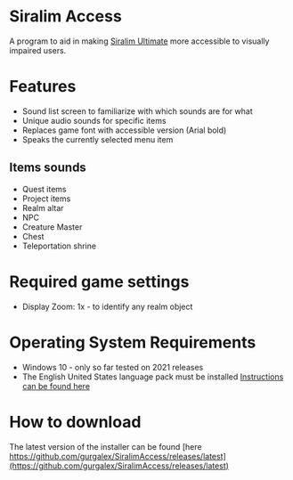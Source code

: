 # Siralim Access

A program to aid in making [Siralim Ultimate](https://store.steampowered.com/app/1289810/Siralim_Ultimate/) more accessible to visually impaired users.


# Features
- Sound list screen to familiarize with which sounds are for what
- Unique audio sounds for specific items
- Replaces game font with accessible version (Arial bold)
- Speaks the currently selected menu item

## Items sounds
- Quest items
- Project items
- Realm altar
- NPC
- Creature Master
- Chest
- Teleportation shrine

# Required game settings
- Display Zoom: 1x - to identify any realm object

# Operating System Requirements
- Windows 10 - only so far tested on 2021 releases
- The English United States language pack must be installed [Instructions can be found here](https://support.microsoft.com/en-us/windows/install-a-language-for-windows-ccd853d3-9ecd-7da7-9ef0-72b4a055410a)


# How to download
The latest version of the installer can be found [here https://github.com/gurgalex/SiralimAccess/releases/latest](https://github.com/gurgalex/SiralimAccess/releases/latest)
